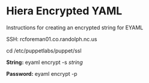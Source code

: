 # Hiera Encrypted YAML
Instructions for creating an encrypted string for EYAML

SSH: rcforeman01.co.randolph.nc.us

cd /etc/puppetlabs/puppet/ssl

**String:**   eyaml encrypt -s *string*

**Password:** eyaml encrypt -p
